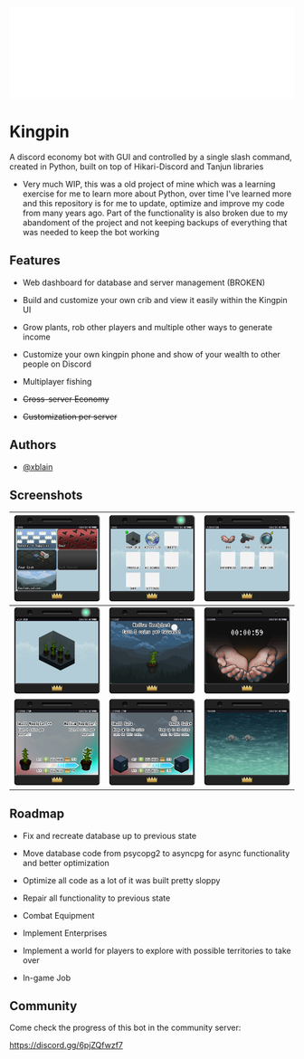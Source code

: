 
![Logo](https://github.com/xblain/kingpin-bot/blob/main/readme-images/BotLogoWord.svg)


# Kingpin

A discord economy bot with GUI and controlled by a single slash command, created in Python, built on top of Hikari-Discord and Tanjun libraries

- Very much WIP, this was a old project of mine which was a learning exercise for me to learn more about Python, over time I've learned more and this repository is for me to update, optimize and improve my code from many years ago. Part of the functionality is also broken due to my abandoment of the project and not keeping backups of everything that was needed to keep the bot working

## Features

- Web dashboard for database and server management (BROKEN)
- Build and customize your own crib and view it easily within the Kingpin UI
- Grow plants, rob other players and multiple other ways to generate income
- Customize your own kingpin phone and show of your wealth to other people on Discord
- Multiplayer fishing

- ~~Cross-server Economy~~
- ~~Customization per server~~


## Authors

- [@xblain](https://github.com/xblain)


## Screenshots


|![Shop](https://github.com/xblain/kingpin-bot/blob/main/readme-images/shop.png)|![Menu](https://github.com/xblain/kingpin-bot/blob/main/readme-images/menu.png)|![Activities](https://github.com/xblain/kingpin-bot/blob/main/readme-images/activities.png)|
|     :---:      |     :---:      |     :---:      |
|![Crib](https://github.com/xblain/kingpin-bot/blob/main/readme-images/crib.png)|![Itemview](https://github.com/xblain/kingpin-bot/blob/main/readme-images/itemview.png)|![Beg](https://github.com/xblain/kingpin-bot/blob/main/readme-images/beg.png)|
|![Upgrade1](https://github.com/xblain/kingpin-bot/blob/main/readme-images/upgradeplant.png)|![Upgrade2](https://github.com/xblain/kingpin-bot/blob/main/readme-images/upgradesafe.png)|![Fishing](https://github.com/xblain/kingpin-bot/blob/main/readme-images/fishing.png)|


## Roadmap

- Fix and recreate database up to previous state

- Move database code from psycopg2 to asyncpg for async functionality and better optimization

- Optimize all code as a lot of it was built pretty sloppy

- Repair all functionality to previous state
  
- Combat Equipment

- Implement Enterprises

- Implement a world for players to explore with possible territories to take over

- In-game Job

## Community

Come check the progress of this bot in the community server:

https://discord.gg/6pjZQfwzf7

